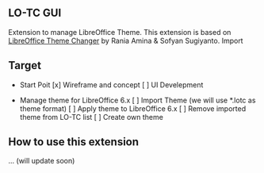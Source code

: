 ## LO-TC GUI
Extension to manage LibreOffice Theme. This extension is based on [LibreOffice Theme Changer](https://github.com/raniaamina/libreoffice-theme) by Rania Amina & Sofyan Sugiyanto. Import

## Target
- Start Poit
[x] Wireframe and concept
[ ] UI Develepment

- Manage theme for LibreOffice 6.x
[ ] Import Theme (we will use *.lotc as theme format)
[ ] Apply theme to LibreOffice 6.x 
[ ] Remove imported theme from LO-TC list
[ ] Create own theme

## How to use this extension
 ... 
 (will update soon)


